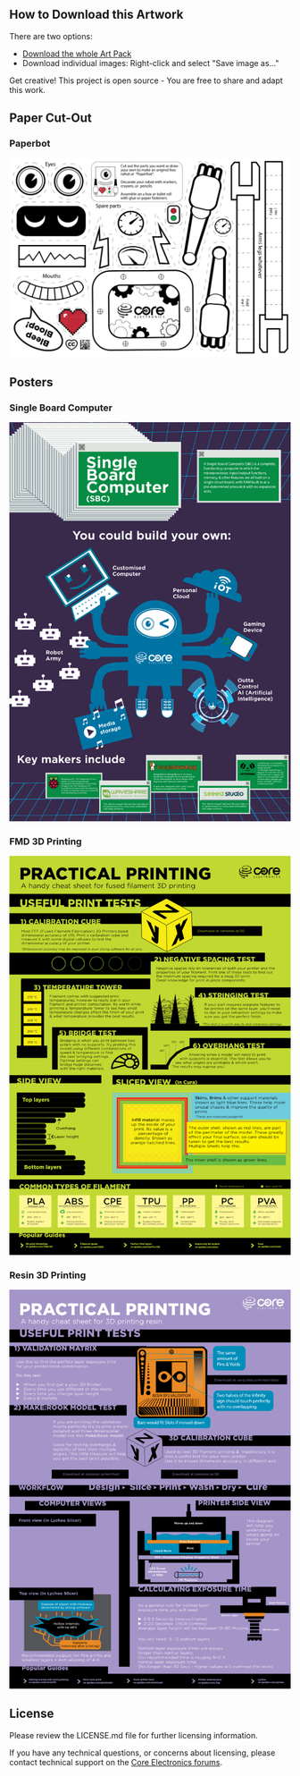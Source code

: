 ## How to Download this Artwork

There are two options:

- [Download the whole Art Pack](https://github.com/CoreElectronics/CE-Art-Pack/archive/refs/heads/main.zip)
- Download individual images: Right-click and select "Save image as..."


Get creative! This project is open source - You are free to share and adapt this work.

## Paper Cut-Out

### Paperbot
![Paper cut-out robot](A5_colour_Robots_Vector_CYMK.svg)

## Posters

### Single Board Computer
![Single Board Computers](Poster_Single-Board-Computers_CMYK.svg)


### FMD 3D Printing
![3D Printing Cheatsheet](A3_Poster_3D-Printing_Vector_CMYK.svg)

### Resin 3D Printing
![3D Resin Printing Cheatsheet](A3_Poster_3D-Printing-Resin-Cheatsheet_Vector_CYMK.svg)

## License
Please review the LICENSE.md file for further licensing information.

If you have any technical questions, or concerns about licensing, please contact technical support on the [Core Electronics forums](https://forum.core-electronics.com.au/).
